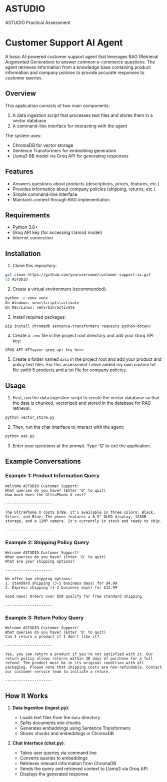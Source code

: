 # ASTUDIO
ASTUDIO Practical Assessment

# Customer Support AI Agent

A basic AI-powered customer support agent that leverages RAG (Retrieval Augmented Generation) to answer common e-commerce questions. The agent retrieves information from a knowledge base containing product information and company policies to provide accurate responses to customer queries.

## Overview

This application consists of two main components:
1. A data ingestion script that processes text files and stores them in a vector database
2. A command-line interface for interacting with the agent

The system uses:
- ChromaDB for vector storage
- Sentence Transformers for embedding generation
- Llama3 8B model via Groq API for generating responses

## Features

- Answers questions about products (descriptions, prices, features, etc.)
- Provides information about company policies (shipping, returns, etc.)
- Simple command-line interface
- Maintains context through RAG implementation

## Requirements

- Python 3.8+
- Groq API key (for accessing Llama3 model)
- Internet connection

## Installation

1. Clone this repository:
```bash
git clone https://github.com/yourusername/customer-support-ai.git
cd ASTUDIO
```

2. Create a virtual environment (recommended):
```bash
python -m venv venv
On Windows: venv\Scripts\activate
On Mac/Linux: venv/bin/activate
```

3. Install required packages:
```bash
pip install chromadb sentence-transformers requests python-dotenv
```

4. Create a `.env` file in the project root directory and add your Groq API key:
```
GROQ_API_KEY=your_groq_api_key_here
```

5. Create a folder named `data` in the project root and add your product and policy text files. For this assessment I ahve added my own custom txt file swith 5 products and a txt file for company policies.

## Usage

1. First, run the data ingestion script to create the vector database so that the data is chunked, vectorized and stored in the database for RAG retrieval:
```bash
python vector_store.py
```

2. Then, run the chat interface to interact with the agent:
```bash
python ask.py
```

3. Enter your questions at the prompt. Type 'Q' to exit the application.

## Example Conversations

### Example 1: Product Information Query
```
Welcome ASTUDIO Customer Support!
What queries do you have? (Enter 'Q' to quit)
How much does the UltraPhone X cost?

---------------------

The UltraPhone X costs $799. It's available in three colors: Black, Silver, and Blue. The phone features a 6.5" OLED display, 128GB storage, and a 12MP camera. It's currently in stock and ready to ship.

---------------------
```

### Example 2: Shipping Policy Query
```
Welcome ASTUDIO Customer Support!
What queries do you have? (Enter 'Q' to quit)
What are your shipping options?

---------------------

We offer two shipping options:
1. Standard shipping (3-5 business days) for $4.99
2. Express shipping (1-2 business days) for $12.99

Good news! Orders over $50 qualify for free standard shipping.

---------------------
```

### Example 3: Return Policy Query
```
Welcome ASTUDIO Customer Support!
What queries do you have? (Enter 'Q' to quit)
Can I return a product if I don't like it?

---------------------

Yes, you can return a product if you're not satisfied with it. Our return policy allows returns within 30 days of purchase for a full refund. The product must be in its original condition with all packaging. Please note that shipping costs are non-refundable. Contact our customer service team to initiate a return.

---------------------
```


## How It Works

1. **Data Ingestion (ingest.py)**:
   - Loads text files from the `data` directory
   - Splits documents into chunks
   - Generates embeddings using Sentence Transformers
   - Stores chunks and embeddings in ChromaDB

2. **Chat Interface (chat.py)**:
   - Takes user queries via command line
   - Converts queries to embeddings
   - Retrieves relevant information from ChromaDB
   - Sends the query and retrieved context to Llama3 via Groq API
   - Displays the generated response

